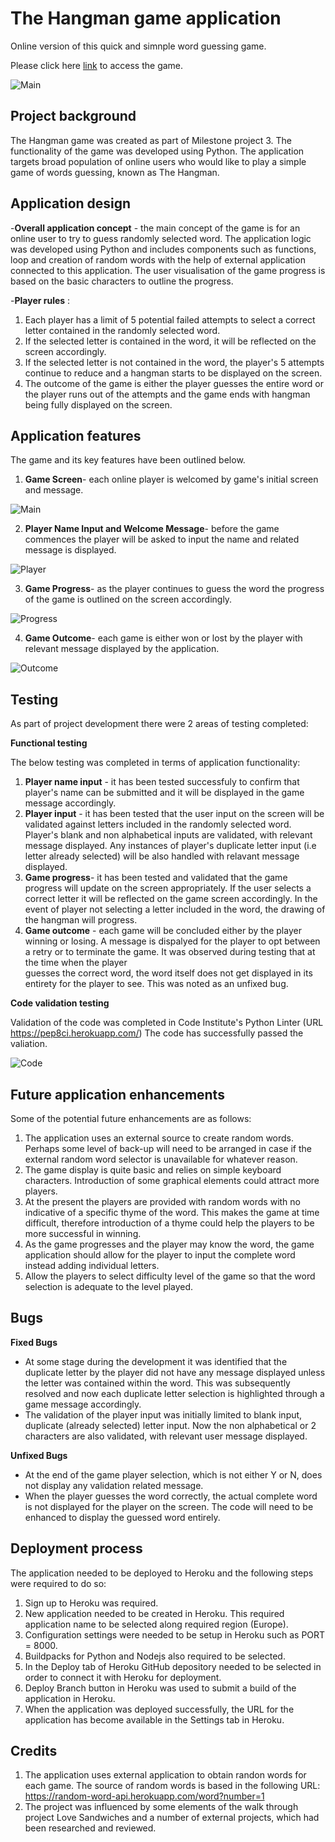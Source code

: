 # The Hangman game application
Online version of this quick and simnple word guessing game.

Please click here [link](https://thehangman-422749aac0f2.herokuapp.com/) to access the game.

![Main](assets/images/main.png)

## Project background 

The Hangman game was created as part of Milestone project 3. The functionality of the game was developed using Python. The application targets broad population of online users who would like to play a simple game of words guessing, known as The Hangman.

## Application design

-**Overall application concept** - the main concept of the game is for an online user to try to guess randomly selected word. The application logic was developed using Python and includes components such as functions, loop and creation of 
random words with the help of external application connected to this application. The user visualisation of the game progress is based on the basic characters to outline the progress.

-**Player rules** : 
1. Each player has a limit of 5 potential failed attempts to select a correct letter contained in the randomly selected word.
2. If the selected letter is contained in the word, it will be reflected on the screen accordingly.
3. If the selected letter is not contained in the word, the player's 5 attempts continue to reduce and a hangman starts to be displayed on the screen.
4. The outcome of the game is either the player guesses the entire word or the player runs out of the attempts and the game ends with hangman being fully displayed on the screen.

## Application features

The game and its key features have been outlined below.

1. **Game Screen**- each online player is welcomed by game's initial screen and message.

![Main](assets/images/main.png)

2. **Player Name Input and Welcome Message**- before the game commences the player will be asked to input the name and related message is displayed.

![Player](assets/images/player.png)

3. **Game Progress**- as the player continues to guess the word the progress of the game is outlined on the screen accordingly.

![Progress](assets/images/progress.png)

4. **Game Outcome**- each game is either won or lost by the player with relevant message displayed by the application.

![Outcome](assets/images/outcome.png)


## Testing 

As part of project development there were 2 areas of testing completed:

**Functional testing**

The below testing was completed in terms of application functionality: 

1. **Player name input** - it has been tested successfuly to confirm that player's name can be submitted and it will be displayed in the game message accordingly.
2. **Player input** - it has been tested that the user input on the screen will be validated against letters included in the randomly selected word. Player's blank and non alphabetical inputs are validated, with relevant message displayed.
   Any instances of player's duplicate letter input (i.e letter already selected) will be also handled with relavant message displayed.
5. **Game progress**- it has been tested and validated that the game progress will update on the screen appropriately. If the user selects a correct letter it will be reflected on the game screen accordingly. In the event of player not selecting   a letter included in the word, the drawing of the hangman will progress.
6. **Game outcome** - each game will be concluded either by the player winning or losing. A message is dispalyed for the player to opt between a retry or to terminate the game. It was observed during testing that at the time when the player    
   guesses the correct word, the word itself does not get displayed in its entirety for the player to see. This was noted as an unfixed bug. 

**Code validation testing**

Validation of the code was completed in Code Institute's Python Linter (URL https://pep8ci.herokuapp.com/)
The code has successfully passed the valiation.

![Code](assets/images/code1.png)


## Future application enhancements

Some of the potential future enhancements are as follows:

1. The application uses an external source to create random words. Perhaps some level of back-up will need to be arranged in case if the external random word selector is unavailable for whatever reason.
2. The game display is quite basic and relies on simple keyboard characters. Introduction of some graphical elements could attract more players.
3. At the present the players are provided with random words with no indicative of a specific thyme of the word. This makes the game at time difficult, therefore introduction of a thyme could help the players to be more successful in winning.
4. As the game progresses and the player may know the word, the game application should allow for the player to input the complete word instead adding individual letters.
5. Allow the players to select difficulty level of the game so that the word selection is adequate to the level played.

## Bugs ## 

**Fixed Bugs**

- At some stage during the development it was identified that the duplicate letter by the player did not have any message displayed unless the letter was contained within the word. This was subsequently resolved and now each duplicate
  letter selection is highlighted through a game message accordingly.
- The validation of the player input was initially limited to blank input, duplicate (already selected) letter input. Now the non alphabetical or 2 characters are also validated, with relevant user message displayed.
  
**Unfixed Bugs**

- At the end of the game player selection, which is not either Y or N, does not display any validation related message.
- When the player guesses the word correctly, the actual complete word is not displayed for the player on the screen. The code will need to be enhanced to display the guessed word entirely.

## Deployment process 

The application needed to be deployed to Heroku and the following steps were required to do so:

1. Sign up to Heroku was required.
2. New application needed to be created in Heroku. This required application name to be selected along required region (Europe).
3. Configuration settings were needed to be setup in Heroku such as PORT = 8000.
4. Buildpacks for Python and Nodejs also required to be selected.
5. In the Deploy tab of Heroku GitHub depository needed to be selected in order to connect it with Heroku for deployment.
6. Deploy Branch button in Heroku was used to submit a build of the application in Heroku.
7. When the application was deployed successfully, the URL for the application has become available in the Settings tab in Heroku.

## Credits

1. The application uses external application to obtain randon words for each game. The source of random words is based in the following URL: https://random-word-api.herokuapp.com/word?number=1
2. The project was influenced by some elements of the walk through project Love Sandwiches and a number of external projects, which had been researched and reviewed.



